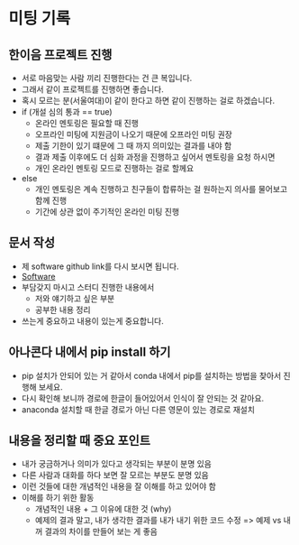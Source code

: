 # 미팅 기록

## 한이음 프로젝트 진행

- 서로 마음맞는 사람 끼리 진행한다는 건 큰 복입니다.
- 그래서 같이 프로젝트를 진행하면 좋습니다.
- 혹시 모르는 분(서울여대)이 같이 한다고 하면 같이 진행하는 걸로 하겠습니다.
- if (개설 심의 통과 == true)
  - 온라인 멘토링은 필요할 때 진행
  - 오프라인 미팅에 지원금이 나오기 때문에 오프라인 미팅 권장
  - 제출 기한이 있기 떄문에 그 때 까지 의미있는 결과를 내야 함
  - 결과 제출 이후에도 더 심화 과정을 진행하고 싶어서 멘토링을 요청 하시면
  - 개인 온라인 멘토링 모드로 진행하는 걸로 할께요
- else
  - 개인 멘토링은 계속 진행하고 친구들이 합류하는 걸 원하는지 의사를 물어보고 함께 진행
  - 기간에 상관 없이 주기적인 온라인 미팅 진행

## 문서 작성

- 제 software github link를 다시 보시면 됩니다.
- [Software](https://github.com/jongfeel/Software)
- 부담갖지 마시고 스터디 진행한 내용에서
  - 저와 얘기하고 싶은 부분
  - 공부한 내용 정리
- 쓰는게 중요하고 내용이 있는게 중요합니다.

## 아나콘다 내에서 pip install 하기

- pip 설치가 안되어 있는 거 같아서 conda 내에서 pip를 설치하는 방법을 찾아서 진행해 보세요.
- 다시 확인해 보니까 경로에 한글이 들어있어서 인식이 잘 안되는 것 같아요.
- anaconda 설치할 때 한글 경로가 아닌 다른 영문이 있는 경로로 재설치

## 내용을 정리할 때 중요 포인트

- 내가 궁금하거나 의미가 있다고 생각되는 부분이 분명 있음
- 다른 사람과 대화를 하다 보면 잘 모르는 부분도 분명 있음
- 이런 것들에 대한 개념적인 내용을 잘 이해를 하고 있어야 함
- 이해를 하기 위한 활동
  - 개념적인 내용 + 그 이유에 대한 것 (why)
  - 예제의 결과 말고, 내가 생각한 결과를 내가 내기 위한 코드 수정 => 예제 vs 내꺼 결과의 차이를 만들어 보는 게 좋음
